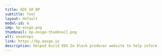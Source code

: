 ```yaml
---
title: EOS GO BP
subtitle: Tool
layout: default
modal-id: 6
img: bp-eosgo.png
thumbnail: bp-eosgo-thumbnail.png
alt: eosdrops
link: https://bp.eosgo.io
description: Helped build EOS Go block producer website to help inform voters.
---
```

